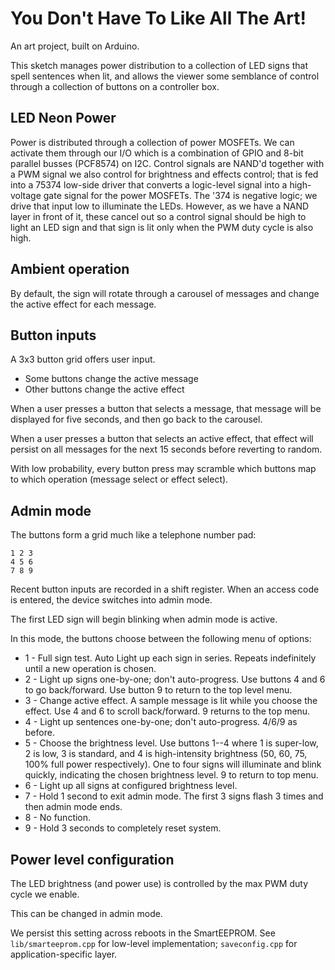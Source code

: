 
# You Don't Have To Like All The Art!

An art project, built on Arduino.

This sketch manages power distribution to a collection of LED signs that spell
sentences when lit, and allows the viewer some semblance of control through
a collection of buttons on a controller box.

## LED Neon Power

Power is distributed through a collection of power MOSFETs. We
can activate them through our I/O which is a combination of GPIO and 8-bit
parallel busses (PCF8574) on I2C. Control signals are NAND'd together with a
PWM signal we also control for brightness and effects control; that is fed into
a 75374 low-side driver that converts a logic-level signal into a high-voltage gate
signal for the power MOSFETs. The '374 is negative logic; we drive that input
low to illuminate the LEDs. However, as we have a NAND layer in front of it, these
cancel out so a control signal should be high to light an LED sign and that sign is lit
only when the PWM duty cycle is also high.

## Ambient operation

By default, the sign will rotate through a carousel of messages and change the active effect
for each message.

## Button inputs

A 3x3 button grid offers user input.

* Some buttons change the active message
* Other buttons change the active effect

When a user presses a button that selects a message, that message will be displayed for five
seconds, and then go back to the carousel.

When a user presses a button that selects an active effect, that effect will persist on all
messages for the next 15 seconds before reverting to random.

With low probability, every button press may scramble which buttons map to which operation
(message select or effect select).

## Admin mode

The buttons form a grid much like a telephone number pad:

```
1 2 3
4 5 6
7 8 9
```

Recent button inputs are recorded in a shift register. When an access code is entered, the
device switches into admin mode.

The first LED sign will begin blinking when admin mode is active.

In this mode, the buttons choose between the following menu of options:

* 1 - Full sign test. Auto Light up each sign in series. Repeats indefinitely until a new
  operation is chosen.
* 2 - Light up signs one-by-one; don't auto-progress. Use buttons 4 and 6 to go back/forward. Use
  button 9 to return to the top level menu.
* 3 - Change active effect. A sample message is lit while you choose the effect. Use 4 and 6 to
  scroll back/forward. 9 returns to the top menu.
* 4 - Light up sentences one-by-one; don't auto-progress. 4/6/9 as before.
* 5 - Choose the brightness level. Use buttons 1--4 where 1 is super-low, 2 is low, 3 is standard,
  and 4 is high-intensity brightness (50, 60, 75, 100% full power respectively).
  One to four signs will illuminate and blink quickly, indicating the chosen brightness level.
  9 to return to top menu.
* 6 - Light up all signs at configured brightness level.
* 7 - Hold 1 second to exit admin mode. The first 3 signs flash 3 times and then
  admin mode ends.
* 8 - No function.
* 9 - Hold 3 seconds to completely reset system.

## Power level configuration

The LED brightness (and power use) is controlled by the max PWM duty cycle we enable.

This can be changed in admin mode.

We persist this setting across reboots in the SmartEEPROM. See `lib/smarteeprom.cpp` for
low-level implementation; `saveconfig.cpp` for application-specific layer.

